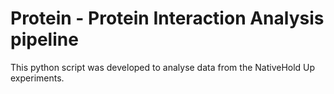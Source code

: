 # Protein - Protein Interaction Analysis pipeline 

This python script was developed to analyse data from the NativeHold Up experiments. 